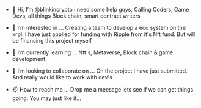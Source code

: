 - 👋 Hi, I’m @blinkincrypto i need some help guys, Calling Coders, Game Devs,  all things Block chain, smart contract writers
- 👀 I’m interested in ... Creating a team to develop a eco system on the xrpl. I have just applied for funding with Ripple from it's Nft fund. But will be financing this project myself

- 🌱 I’m currently learning ... Nft's, Metaverse, Block chain & game development.
- 💞️ I’m looking to collaborate on ... On the project i have just submitted. And really would like to work with dev's 
- 📫 How to reach me ... Drop me a meesage lets see if we can get things going. You may just like it... 
<!---
blinkincrypto/blinkincrypto is a ✨ special ✨ repository because its `README.md` (this file) appears on your GitHub profile.
You can click the Preview link to take a look at your changes.
--->

